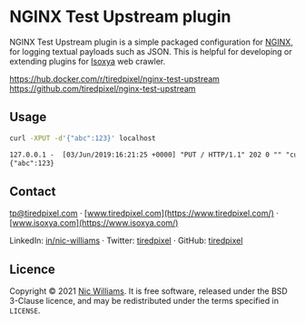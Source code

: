 # NGINX Test Upstream plugin

NGINX Test Upstream plugin is a simple packaged configuration for [NGINX](https://nginx.org/), for logging textual payloads such as JSON. This is helpful for developing or extending plugins for [Isoxya](https://www.isoxya.com/) web crawler.

https://hub.docker.com/r/tiredpixel/nginx-test-upstream  
https://github.com/tiredpixel/nginx-test-upstream  


## Usage

```sh
curl -XPUT -d'{"abc":123}' localhost
```

```txt
127.0.0.1 -  [03/Jun/2019:16:21:25 +0000] "PUT / HTTP/1.1" 202 0 "" "curl/7.52.1" ""
{"abc":123}
```


## Contact

[tp@tiredpixel.com](mailto:tp@tiredpixel.com) · [www.tiredpixel.com](https://www.tiredpixel.com/) · [www.isoxya.com](https://www.isoxya.com/)

LinkedIn: [in/nic-williams](https://www.linkedin.com/in/nic-williams/) · Twitter: [tiredpixel](https://twitter.com/tiredpixel/) · GitHub: [tiredpixel](https://github.com/tiredpixel)


## Licence

Copyright © 2021 [Nic Williams](https://www.tiredpixel.com/). It is free software, released under the BSD 3-Clause licence, and may be redistributed under the terms specified in `LICENSE`.
